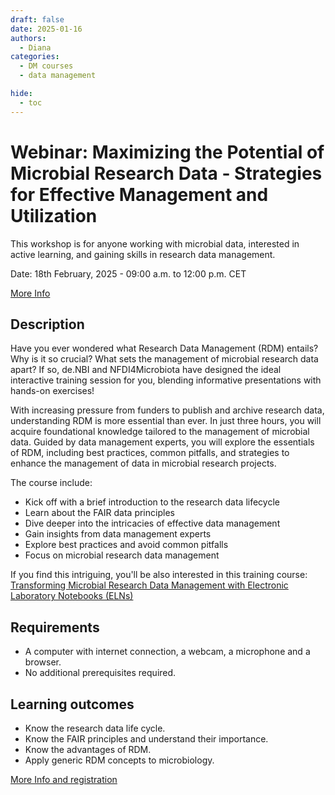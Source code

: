 ```yaml
---
draft: false
date: 2025-01-16
authors:
  - Diana
categories:
  - DM courses
  - data management

hide:
  - toc
---
```


# Webinar: Maximizing the Potential of Microbial Research Data - Strategies for Effective Management and Utilization

This workshop is for anyone working with microbial data, interested in active learning, and gaining skills in research data management.

Date: 18th February, 2025 - 09:00 a.m. to 12:00 p.m. CET

[More Info](https://www.denbi.de/training-courses-2025/1832-maximizing-the-potential-of-microbial-research-data-strategies-for-effective-management-and-utilization) 

<!-- more -->

## Description

Have you ever wondered what Research Data Management (RDM) entails? Why is it so crucial? What sets the management of microbial research data apart? If so, de.NBI and NFDI4Microbiota have designed the ideal interactive training session for you, blending informative presentations with hands-on exercises!

With increasing pressure from funders to publish and archive research data, understanding RDM is more essential than ever. In just three hours, you will acquire foundational knowledge tailored to the management of microbial data. Guided by data management experts, you will explore the essentials of RDM, including best practices, common pitfalls, and strategies to enhance the management of data in microbial research projects.

The course include:

* Kick off with a brief introduction to the research data lifecycle
* Learn about the FAIR data principles
* Dive deeper into the intricacies of effective data management
* Gain insights from data management experts
* Explore best practices and avoid common pitfalls
* Focus on microbial research data management

If you find this intriguing, you'll be also interested in this training course: [Transforming Microbial Research Data Management with Electronic Laboratory Notebooks (ELNs)](https://www.denbi.de/training-courses-2025/1833-transforming-microbial-research-data-management-with-electronic-laboratory-notebooks-elns)

## Requirements

- A computer with internet connection, a webcam, a microphone and a browser.
- No additional prerequisites required.

## Learning outcomes

- Know the research data life cycle.
- Know the FAIR principles and understand their importance.
- Know the advantages of RDM.
- Apply generic RDM concepts to microbiology.

[More Info and registration](https://www.denbi.de/training-courses-2025/1832-maximizing-the-potential-of-microbial-research-data-strategies-for-effective-management-and-utilization) 

